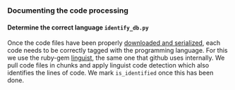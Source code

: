 ### Documenting the code processing

#### Determine the correct language `identify_db.py`

Once the code files have been properly [downloaded and serialized](../gitpull/), each code needs to be correctly tagged with the programming language. For this we use the ruby-gem [linguist](https://github.com/github/linguist), the same one that github uses internally. We pull code files in chunks and apply linguist code detection which also identifies the lines of code. We mark `is_identified` once this has been done.
